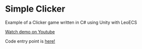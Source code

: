 # Simple Clicker

Example of a Clicker game written in C# using Unity with LeoECS

[Watch demo on Youtube](https://youtu.be/aDS5RBkpW5k)

Code entry point is [here!](https://github.com/Evileptic/SimpleClicker/blob/main/Assets/Scripts/Game.cs)
